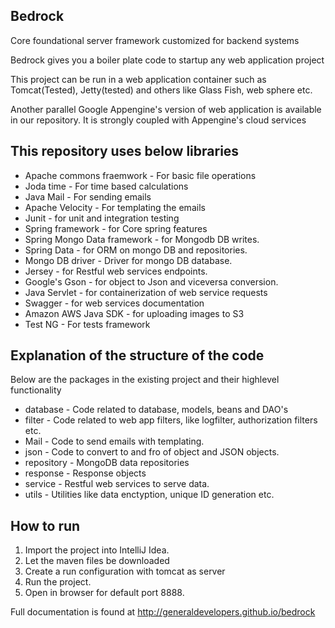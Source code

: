## Bedrock

Core foundational server framework customized for backend systems

Bedrock gives you a boiler plate code to startup any web application project

This project can be run in a web application container such as Tomcat(Tested), Jetty(tested) and others like Glass Fish, web sphere etc.

Another parallel Google Appengine's version of web application is available in our repository. It is strongly coupled with Appengine's cloud services

## This repository uses below libraries

* Apache commons fraemwork - For basic file operations
* Joda time - For time based calculations
* Java Mail - For sending emails
* Apache Velocity - For templating the emails
* Junit - for unit and integration testing
* Spring framework - for Core spring features
* Spring Mongo Data framework - for Mongodb DB writes.
* Spring Data - for ORM on mongo DB and repositories.
* Mongo DB driver - Driver for mongo DB database. 
* Jersey - for Restful web services endpoints.
* Google's Gson - for object to Json and viceversa conversion.
* Java Servlet - for containerization of web service requests
* Swagger - for web services documentation
* Amazon AWS Java SDK - for uploading images to S3
* Test NG - For tests framework


## Explanation of the structure of the code 

Below are the packages in the existing project and their highlevel functionality

* database - Code related to database, models, beans and DAO's
* filter - Code related to web app filters, like logfilter, authorization filters etc.
* Mail - Code to send emails with templating.
* json - Code to convert to and fro of object and JSON objects.
* repository - MongoDB data repositories
* response  - Response objects
* service - Restful web services to serve data.
* utils - Utilities like data enctyption,  unique ID generation etc.

## How to run
1. Import the project into IntelliJ Idea.
2. Let the maven files be downloaded
3. Create a run configuration with tomcat as server
4. Run the project. 
5. Open in browser for default port 8888.

Full documentation is found at http://generaldevelopers.github.io/bedrock